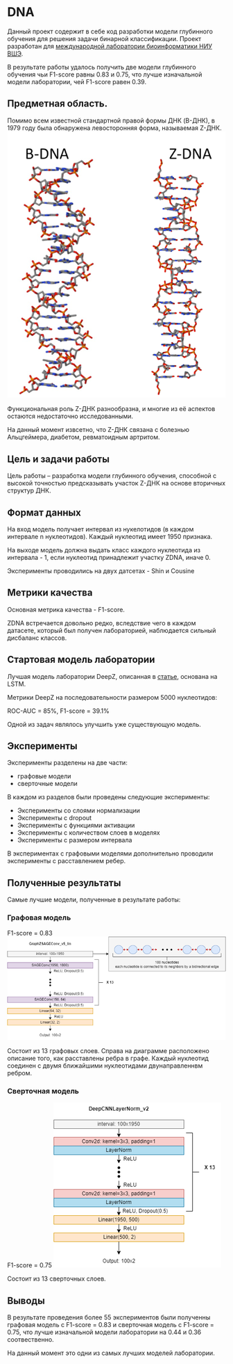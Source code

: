 # DNA

Данный проект содержит в себе код разработки модели глубинного обучения для решения задачи бинарной классификации. Проект разработан для [международной лаборатории биоинформатики НИУ ВШЭ](https://cs.hse.ru/iai/bioinform/).

В результате работы удалось получить две модели глубинного обучения чьи F1-score равны 0.83 и 0.75, что лучше изначальной модели лаборатории, чей F1-score равен 0.39.

## Предметная область.

Помимо всем известной стандартной правой формы ДНК (B-ДНК), в 1979 году была обнаружена левосторонняя форма, называемая Z-ДНК. ![текст](pictures\DNA&ZDNA.png)

Функциональная роль Z-ДНК разнообразна, и многие из её аспектов остаются недостаточно исследованными.

На данный момент извсетно, что Z-ДНК связана с болезнью Альцгеймера, диабетом, ревматоидным артритом.

## Цель и задачи работы

Цель работы – разработка модели глубинного обучения, способной с высокой точностью предсказывать участок Z-ДНК на основе вторичных структур ДНК.

## Формат данных

На вход модель получает интервал из нукелотидов (в каждом интервале n нуклеотидов). Каждый нуклеотид имеет 1950 признака.

На выходе модель должна выдать класс каждого нуклеотида из интервала - 1, если нуклеотид принадлежит участку ZDNA, иначе 0.

Эксперименты проводились на двух датсетах - Shin и Cousine

## Метрики качества

Основная метрика качества - F1-score.

ZDNA встречается довольно редко, вследствие чего в каждом датасете, который был получен лабораторией, наблюдается сильный дисбаланс классов.

## Стартовая модель лаборатории

Лучшая модель лаборатории DeepZ, описанная в [статье](https://www.nature.com/articles/s41598-020-76203-1), основана на LSTM.

Метрики DeepZ на последовательности размером 5000 нуклеотидов:

ROC-AUC = 85%, F1-score = 39.1%

Одной из задач являлось улучшить уже существующую модель.

## Эксперименты

Эксперименты разделены на две части:

- графовые модели
- сверточные модели

В каждом из разделов были проведены следующие эксперименты:

- Эксперименты со слоями нормализации
- Эксперименты с dropout
- Эксперименты с функциями активации
- Эксперименты с количеством слоев в моделях
- Эксперименты с размером интервала

В экспериментах с графовыми моделями дополнительно проводили эксперименты с расставлением ребер.

## Полученные результаты

Самые лучшие модели, полученные в результате работы:

### Графовая модель

F1-score = 0.83
![текст](pictures\SAGE81.png)

Состоит из 13 графовых слоев. Справа на диаграмме расположено описание того, как расставлены ребра в графе. Каждый нуклеотид соединен с двумя ближайшими нуклеотидами двунаправленнвм ребром.

### Сверточная модель

F1-score = 0.75
![текст](pictures\CNN75.png)

Состоит из 13 сверточных слоев.

## Выводы

В результате проведения более 55 экспериментов были полученны графовая модель с F1-score = 0.83 и сверточная модель с F1-score = 0.75, что лучше изначальной модели лаборатории на 0.44 и 0.36 соотвественно.

На данный момент это одни из самых лучших моделей лаборатории.
